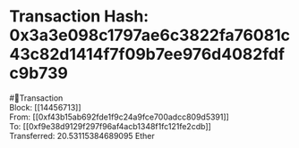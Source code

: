 
Transaction Hash: 0x3a3e098c1797ae6c3822fa76081c43c82d1414f7f09b7ee976d4082fdfc9b739
====================================================================================
  
#💸Transaction  
Block: [[14456713]]  
From: [[0xf43b15ab692fde1f9c24a9fce700adcc809d5391]]  
To: [[0xf9e38d9129f297f96af4acb1348f1fc121fe2cdb]]  
Transferred: 20.53115384689095 Ether